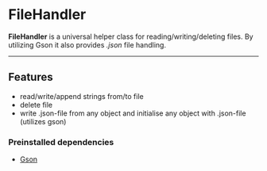 # FileHandler
**FileHandler** is a universal helper class for reading/writing/deleting files.
By utilizing Gson it also provides *.json* file handling.

---

## Features
- read/write/append strings from/to file
- delete file
- write .json-file from any object and initialise any object with .json-file (utilizes gson)

### Preinstalled dependencies
- [Gson](https://mvnrepository.com/artifact/com.google.code.gson/gson)